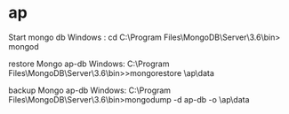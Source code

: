 # ap

Start mongo db
Windows :
cd C:\Program Files\MongoDB\Server\3.6\bin>
mongod

restore Mongo ap-db
Windows:
C:\Program Files\MongoDB\Server\3.6\bin>>mongorestore <project root>\ap\data

backup Mongo ap-db
Windows:
C:\Program Files\MongoDB\Server\3.6\bin>mongodump -d ap-db -o <project root>\ap\data
